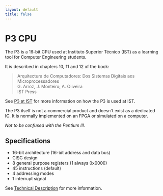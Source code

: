 ```yaml
---
layout: default
title: false
---
```


# P3 CPU #

The P3 is a 16-bit CPU used at Instituto Superior Técnico (IST) as a learning tool for Computer Engineering students.

It is described in chapters 10, 11 and 12 of the book:

> Arquitectura de Computadores: Dos Sistemas Digitais aos Microprocessadores  
> G. Arroz, J. Monteiro, A. Oliveira  
> IST Press

See [P3 at IST](ist.html) for more information on how the P3 is used at IST.

The P3 itself is not a commercial product and doesn't exist as a dedicated IC. It is normally implemented on an FPGA or simulated on a computer.

_Not to be confused with the Pentium III._

## Specifications ##

* 16-bit architecture (16-bit address and data bus)
* CISC design
* 8 general purpose registers (1 always 0x0000)
* 45 instructions (default)
* 4 addressing modes
* 1 interrupt signal

See [Technical Description](technical.html) for more information.
